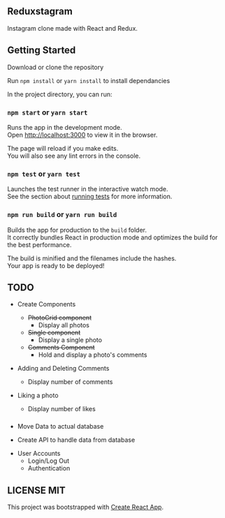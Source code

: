 ## Reduxstagram

Instagram clone made with React and Redux.

## Getting Started

Download or clone the repository

Run `npm install` or `yarn install` to install dependancies


In the project directory, you can run:

### `npm start` or `yarn start`

Runs the app in the development mode.<br>
Open [http://localhost:3000](http://localhost:3000) to view it in the browser.

The page will reload if you make edits.<br>
You will also see any lint errors in the console.

### `npm test` or `yarn test`

Launches the test runner in the interactive watch mode.<br>
See the section about [running tests](#running-tests) for more information.

### `npm run build` or `yarn run build`

Builds the app for production to the `build` folder.<br>
It correctly bundles React in production mode and optimizes the build for the best performance.

The build is minified and the filenames include the hashes.<br>
Your app is ready to be deployed!

## TODO 

* Create Components
    - ~~PhotoGrid component~~ 
      - Display all photos
    - ~~Single component~~ 
      - Display a single photo
    - ~~Comments Component~~
      - Hold and display a photo's comments

* Adding and Deleting Comments
  - Display number of comments

* Liking a photo
  - Display number of likes

###

* Move Data to actual database
 - Create API to handle data from database

* User Accounts
   - Login/Log Out
   - Authentication

## LICENSE MIT

This project was bootstrapped with [Create React App](https://github.com/facebookincubator/create-react-app).